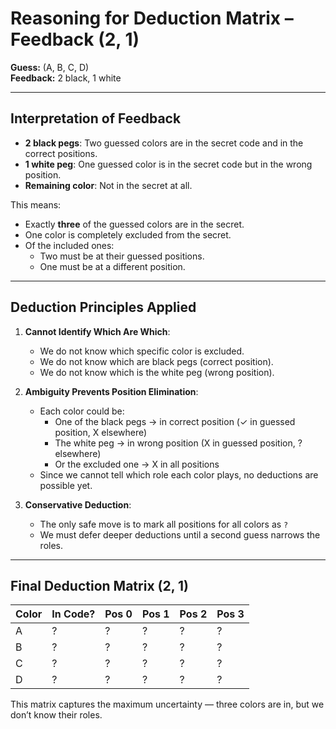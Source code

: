# Reasoning for Deduction Matrix – Feedback (2, 1)

**Guess:** (A, B, C, D)  
**Feedback:** 2 black, 1 white

---

## Interpretation of Feedback

- **2 black pegs**: Two guessed colors are in the secret code and in the correct positions.
- **1 white peg**: One guessed color is in the secret code but in the wrong position.
- **Remaining color**: Not in the secret at all.

This means:
- Exactly **three** of the guessed colors are in the secret.
- One color is completely excluded from the secret.
- Of the included ones:
  - Two must be at their guessed positions.
  - One must be at a different position.

---

## Deduction Principles Applied

1. **Cannot Identify Which Are Which**:
   - We do not know which specific color is excluded.
   - We do not know which are black pegs (correct position).
   - We do not know which is the white peg (wrong position).

2. **Ambiguity Prevents Position Elimination**:
   - Each color could be:
     - One of the black pegs → in correct position (✓ in guessed position, X elsewhere)
     - The white peg → in wrong position (X in guessed position, ? elsewhere)
     - Or the excluded one → X in all positions
   - Since we cannot tell which role each color plays, no deductions are possible yet.

3. **Conservative Deduction**:
   - The only safe move is to mark all positions for all colors as `?`
   - We must defer deeper deductions until a second guess narrows the roles.

---

## Final Deduction Matrix (2, 1)

| Color | In Code? | Pos 0 | Pos 1 | Pos 2 | Pos 3 |
|-------|----------|--------|--------|--------|--------|
| A     | ?        | ?      | ?      | ?      | ?      |
| B     | ?        | ?      | ?      | ?      | ?      |
| C     | ?        | ?      | ?      | ?      | ?      |
| D     | ?        | ?      | ?      | ?      | ?      |

This matrix captures the maximum uncertainty — three colors are in, but we don’t know their roles.
